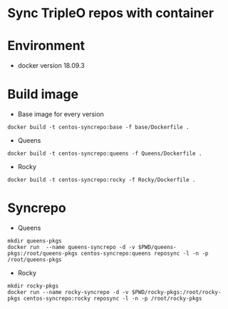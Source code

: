 # Sync TripleO repos with container
# Environment
* docker version 18.09.3
# Build image
* Base image for every version
```
docker build -t centos-syncrepo:base -f base/Dockerfile .
```
* Queens
```
docker build -t centos-syncrepo:queens -f Queens/Dockerfile .
```
* Rocky
```
docker build -t centos-syncrepo:rocky -f Rocky/Dockerfile .
```

# Syncrepo
* Queens
```
mkdir queens-pkgs
docker run  --name queens-syncrepo -d -v $PWD/queens-pkgs:/root/queens-pkgs centos-syncrepo:queens reposync -l -n -p /root/queens-pkgs
```
* Rocky
```
mkdir rocky-pkgs
docker run --name rocky-syncrepo -d -v $PWD/rocky-pkgs:/root/rocky-pkgs centos-syncrepo:rocky reposync -l -n -p /root/rocky-pkgs
```

